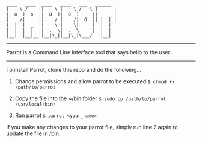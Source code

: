 ```
____   ____  ____   ____   ___   ______
|    \ /    ||    \ |    \ /   \ |      |
|  o  )  o  ||  D  )|  D  )     ||      |
|   _/|     ||    / |    /|  O  ||_|  |_|
|  |  |  _  ||    \ |    \|     |  |  |  
|  |  |  |  ||  .  \|  .  \     |  |  |  
|__|  |__|__||__|\_||__|\_|\___/   |__|  
```
-------

Parrot is a Command Line Interface tool that says hello to the user.

-------

To install Parrot, clone this repo and do the following...

1. Change permissions and allow parrot to be executed
`$ chmod +x /path/to/parrot`

2. Copy the file into the ~/bin folder
`$ sudo cp /path/to/parrot /usr/local/bin/`

3. Run parrot
`$ parrot <your_name>`

If you make any changes to your parrot file, simply run line 2 again to update the file in /bin.
